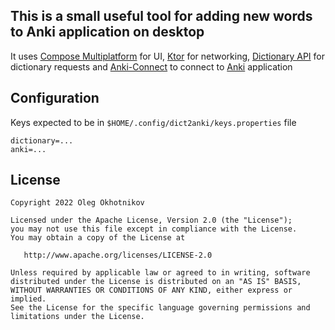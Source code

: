 ## This is a small useful tool for adding new words to Anki application on desktop

It uses [Compose Multiplatform](https://github.com/JetBrains/compose-jb) for UI, [Ktor](https://ktor.io/) for networking,
[Dictionary API](https://yandex.com/dev/dictionary) for dictionary requests and
[Anki-Connect](https://foosoft.net/projects/anki-connect) to connect to [Anki](https://apps.ankiweb.net) application

## Configuration

Keys expected to be in `$HOME/.config/dict2anki/keys.properties` file
```
dictionary=...
anki=...
```

## License

    Copyright 2022 Oleg Okhotnikov

    Licensed under the Apache License, Version 2.0 (the "License");
    you may not use this file except in compliance with the License.
    You may obtain a copy of the License at

       http://www.apache.org/licenses/LICENSE-2.0

    Unless required by applicable law or agreed to in writing, software
    distributed under the License is distributed on an "AS IS" BASIS,
    WITHOUT WARRANTIES OR CONDITIONS OF ANY KIND, either express or implied.
    See the License for the specific language governing permissions and
    limitations under the License.
